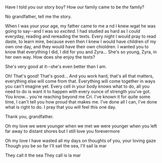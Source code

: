 Have I told you our story boy? How our family came to be _the_ family?

No grandfather, tell me the story.

When I was your your age, my father came to me a nd I knew wgat he was going to say--and I was so _excited_. I had studied as hard as I could everyday, reading and rereading the texts. Every night I would pray to read daste, to learn mire, because even then I knew I would have children of my own one day, and they would have their own chioldren.  I wanted you to know that everything I did, I did for you and Zyra...
She's so young, Zyra, in her own way. How does she enjoy the texts?

She's very good at it--she's even better than I am.

Oh! That's good! That's good... And you work hard, that's all that matters, everything else will come from that. Everything will come together in ways you can't imagine yet. Every cell in your body knows what to do, all you need to do is want it to happen with every ounce of strength you've got.
You know... you're reaching beyond me Cri. I've known it for quite some time, I can't tell you how proud that makes me. I've done all I can, I've done what is right to do. I pray that you will feel this one day.

Thank you, grandfather.


Oh my love
we were younger when we met
we were younger when you left
far away to distant shores
but I still love you forevermore

Oh my love
I have wasted all my days
on thoughts of you, your loving gaze
Though you be so far
I'll sail the sea, I'll sail la mar

They call it the sea
They call is la mar
